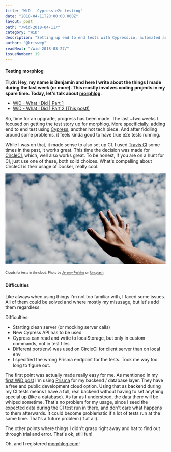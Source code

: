 ```yaml
---
title: "WiD - Cypress e2e testing"
date: "2018-04-11T20:00:00.000Z"
layout: post
path: "/wid-2018-04-11/"
category: "WiD"
description: "Setting up end to end tests with Cypress.io, automated and run on CircleCI."
author: "@kriswep"
readNext: "/wid-2018-03-27/"
issueNumber: 19
---
```


#### Testing morphlog

**Tl,dr: Hey, my name is Benjamin and here I write about the things I made during the last week (or more). This mostly involves coding projects in my spare time. Today, let's talk about [morphlog](https://github.com/kriswep/morphlog).**

 - [WiD - What I Did | Part 1](/wid-2018-03-27/)
 - [WiD - What I Did | Part 2 (This post!)](/wid-2018-04-11/)

So, time for an upgrade, progress has been made. The last ~two weeks I focused on getting the test story up for morphlog. More specificially, adding end to end test using [Cypress](https://www.cypress.io/), another hot tech piece. And after fiddling around some problems, it feels kinda good to have true e2e tests running.

While I was on that, it made sense to also set up CI. I used [Travis CI](https://travis-ci.org/) some times in the past, it works great. This time the decision was made for [CircleCI](https://circleci.com/), which, well also works great. To be honest, if you are on a hunt for CI, just use one of these, both soild choices. What's compelling about CircleCI is their usage of Docker, really cool.

![A hand reaching towards a cloudy sky.](cloud-hand.jpg)

<p><sub><sup>Clouds for tests in the cloud. Photo by <a href="https://unsplash.com/@jeremyperkins">Jeremy Perkins</a> on <a href="https://unsplash.com/photos/7FOSJVtUtac">Unsplash</a>.</sup></sub></p>

#### Difficulties

Like always when using things I'm not too familiar with, I faced some issues. All of them could be solved and where mostly my misusage, but let's add them regardless.

Difficulties:
 - Starting clean server (or mocking server calls)
 - New Cypress API has to be used
 - Cypress can read and write to localStorage, but only in custom commands, not in test files
 - Different port(env) was used on CircleCI for client server than on local env
 - I specified the wrong Prisma endpoint for the tests. Took me way too long to figure out.

The first point was actually made really easy for me. As mentioned in my [first WiD post](/wid-2018-03-27/) I'm using [Prisma](https://www.prisma.io/) for my backend / database layer. They have a free and public development cloud option. Using that as backend during my CI tests means I have a full, real backend without having to set anything special up (like a database). As far as I understood, the data there will be whiped sometime. That's no problem for my usage, since I seed the expected data during the CI test run in there, and don't care what happens to them afterwards. It could become problematic if a lot of tests run at the same time. That's a future problem (if at all).

The other points where things I didn't grasp right away and hat to find out through trial and error. That's ok, still fun!

Oh, and I registered [morphlog.com](https://morphlog.com)!

